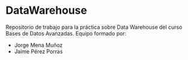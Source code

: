 # DataWarehouse
Repositorio de trabajo para la práctica sobre Data Warehouse del curso Bases de Datos Avanzadas.
Equipo formado por:
  - Jorge Mena Muñoz
  - Jaime Pérez Porras
